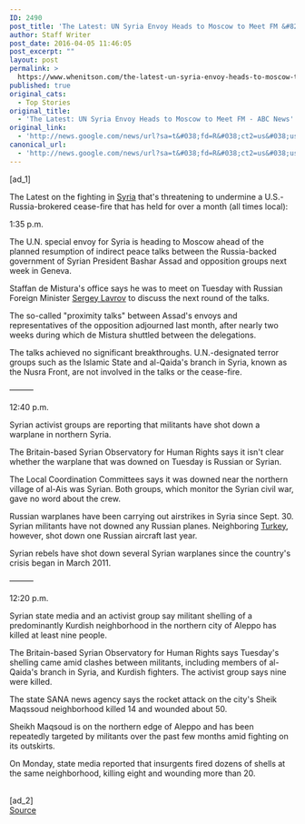 ```yaml
---
ID: 2490
post_title: 'The Latest: UN Syria Envoy Heads to Moscow to Meet FM &#8211; ABC News'
author: Staff Writer
post_date: 2016-04-05 11:46:05
post_excerpt: ""
layout: post
permalink: >
  https://www.whenitson.com/the-latest-un-syria-envoy-heads-to-moscow-to-meet-fm-abc-news/
published: true
original_cats:
  - Top Stories
original_title:
  - 'The Latest: UN Syria Envoy Heads to Moscow to Meet FM - ABC News'
original_link:
  - 'http://news.google.com/news/url?sa=t&#038;fd=R&#038;ct2=us&#038;usg=AFQjCNE3ZabhtmaQ3MTYt0aN-9S-a-Gdpw&#038;clid=c3a7d30bb8a4878e06b80cf16b898331&#038;cid=52779077315584&#038;ei=fKUDV-CJHNGowQGy_LfABg&#038;url=http://abcnews.go.com/International/wireStory/latest-activists-militants-syria-warplane-38157306'
canonical_url:
  - 'http://news.google.com/news/url?sa=t&#038;fd=R&#038;ct2=us&#038;usg=AFQjCNE3ZabhtmaQ3MTYt0aN-9S-a-Gdpw&#038;clid=c3a7d30bb8a4878e06b80cf16b898331&#038;cid=52779077315584&#038;ei=fKUDV-CJHNGowQGy_LfABg&#038;url=http://abcnews.go.com/International/wireStory/latest-activists-militants-syria-warplane-38157306'
---
```

 [ad_1]
<br><div readability="88.148664806696">
<p itemprop="articleBody">
The Latest on the fighting in <a href="http://abcnews.go.com/topics/news/syria.htm" class="r_lapi">Syria</a> that's threatening to undermine a U.S.-Russia-brokered cease-fire that has held for over a month (all times local):</p>
<p itemprop="articleBody">
1:35 p.m.</p>
<p itemprop="articleBody">
The U.N. special envoy for Syria is heading to Moscow ahead of the planned resumption of indirect peace talks between the Russia-backed government of Syrian President Bashar Assad and opposition groups next week in Geneva.</p>
<p itemprop="articleBody">
Staffan de Mistura's office says he was to meet on Tuesday with Russian Foreign Minister <a href="http://abcnews.go.com/topics/news/world/sergey-lavrov.htm" class="r_lapi">Sergey Lavrov</a> to discuss the next round of the talks.</p>
<p itemprop="articleBody">
The so-called "proximity talks" between Assad's envoys and representatives of the opposition adjourned last month, after nearly two weeks during which de Mistura shuttled between the delegations.</p>
<p itemprop="articleBody">
The talks achieved no significant breakthroughs. U.N.-designated terror groups such as the Islamic State and al-Qaida's branch in Syria, known as the Nusra Front, are not involved in the talks or the cease-fire.</p>
<p itemprop="articleBody">
———</p>
<p itemprop="articleBody">
12:40 p.m.</p>
<p itemprop="articleBody">
Syrian activist groups are reporting that militants have shot down a warplane in northern Syria.</p>
<p itemprop="articleBody">
The Britain-based Syrian Observatory for Human Rights says it isn't clear whether the warplane that was downed on Tuesday is Russian or Syrian.</p>
<p itemprop="articleBody">
The Local Coordination Committees says it was downed near the northern village of al-Ais was Syrian. Both groups, which monitor the Syrian civil war, gave no word about the crew.</p>
<p itemprop="articleBody">
Russian warplanes have been carrying out airstrikes in Syria since Sept. 30. Syrian militants have not downed any Russian planes. Neighboring <a href="http://abcnews.go.com/topics/news/turkey.htm" class="r_lapi">Turkey</a>, however, shot down one Russian aircraft last year.</p>
<p itemprop="articleBody">
Syrian rebels have shot down several Syrian warplanes since the country's crisis began in March 2011.</p>
<p itemprop="articleBody">
———</p>
<p itemprop="articleBody">
12:20 p.m.</p>
<p itemprop="articleBody">
Syrian state media and an activist group say militant shelling of a predominantly Kurdish neighborhood in the northern city of Aleppo has killed at least nine people.</p>
<p itemprop="articleBody">
The Britain-based Syrian Observatory for Human Rights says Tuesday's shelling came amid clashes between militants, including members of al-Qaida's branch in Syria, and Kurdish fighters. The activist group says nine were killed.</p>
<p itemprop="articleBody">
The state SANA news agency says the rocket attack on the city's Sheik Maqssoud neighborhood killed 14 and wounded about 50.</p>
<p itemprop="articleBody">
Sheikh Maqsoud is on the northern edge of Aleppo and has been repeatedly targeted by militants over the past few months amid fighting on its outskirts.</p>
<p itemprop="articleBody">
On Monday, state media reported that insurgents fired dozens of shells at the same neighborhood, killing eight and wounding more than 20.</p>
</div>
<br>[ad_2]
<br><a href="http://news.google.com/news/url?sa=t&#038;fd=R&#038;ct2=us&#038;usg=AFQjCNE3ZabhtmaQ3MTYt0aN-9S-a-Gdpw&#038;clid=c3a7d30bb8a4878e06b80cf16b898331&#038;cid=52779077315584&#038;ei=fKUDV-CJHNGowQGy_LfABg&#038;url=http://abcnews.go.com/International/wireStory/latest-activists-militants-syria-warplane-38157306">Source </a>